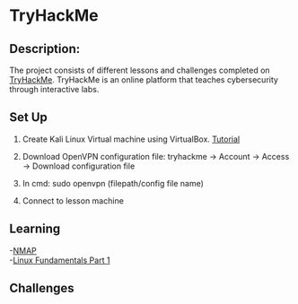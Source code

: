 <h1>TryHackMe</h1>

<h2>Description:</h2>

The project consists of different lessons and challenges completed on [TryHackMe](https://tryhackme.com/dashboard). TryHackMe is an online platform that teaches cybersecurity through interactive labs.
<br/>

<h2>Set Up</h2>

1. Create Kali Linux Virtual machine using VirtualBox. [Tutorial](https://github.com/ntieu4328/Virtual-Box-Kali-Linux)

2. Download OpenVPN configuration file: tryhackme -> Account -> Access -> Download configuration file

4. In cmd: sudo openvpn (filepath/config file name)

6. Connect to lesson machine

<h2>Learning</h2>

-[NMAP](https://github.com/ntieu4328/TryHackMe/blob/main/NMAP) <br>
-[Linux Fundamentals Part 1](https://github.com/ntieu4328/TryHackMe/blob/main/Linux%20Fundamentals%20Part%201.md)

<h2>Challenges</h2>
